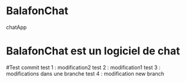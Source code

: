 # BalafonChat
chatApp
# BalafonChat est un logiciel de chat

#Test commit
test 1 : modification2
test 2 : modification1
test 3 : modifications dans une branche
test 4 : modification new branch
